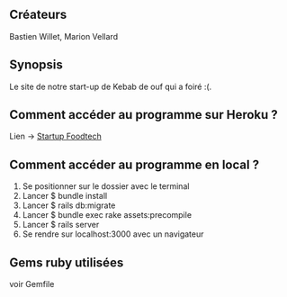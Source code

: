 ## Créateurs

Bastien Willet, Marion Vellard

## Synopsis

Le site de notre start-up de Kebab de ouf qui a foiré :(.

## Comment accéder au programme sur Heroku ?

Lien -> [Startup Foodtech](https://startupfoodtechhuhu.herokuapp.com/)<br />

## Comment accéder au programme en local ?

1. Se positionner sur le dossier avec le terminal
2. Lancer $ bundle install
3. Lancer $ rails db:migrate
4. Lancer $ bundle exec rake assets:precompile
5. Lancer $ rails server
6. Se rendre sur localhost:3000 avec un navigateur

## Gems ruby utilisées

voir Gemfile

